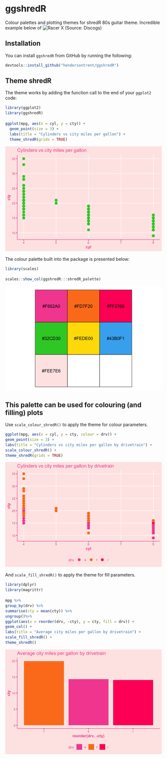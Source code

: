 
# ggshredR

Colour palettes and plotting themes for shredR 80s guitar theme.
Incredible example below of ![Racer X (Source:
Discogs)](https://github.com/hendersontrent/ggshredR/blob/master/racerx.jpg)

## Installation

You can install `ggshredR` from GitHub by running the following:

``` r
devtools::install_github("hendersontrent/ggshredR")
```

## Theme shredR

The theme works by adding the function call to the end of your `ggplot2`
code:

``` r
library(ggplot2)
library(ggshredR)

ggplot(mpg, aes(x = cyl, y = cty)) +
  geom_point(size = 3) +
  labs(title = "Cylinders vs city miles per gallon") +
  theme_shredR(grids = TRUE)
```

![](README_files/figure-gfm/unnamed-chunk-3-1.png)<!-- -->

The colour palette built into the package is presented below:

``` r
library(scales)

scales::show_col(ggshredR:::shredR_palette)
```

![](README_files/figure-gfm/unnamed-chunk-4-1.png)<!-- -->

## This palette can be used for colouring (and filling) plots

Use `scale_colour_shredR()` to apply the theme for colour parameters.

``` r
ggplot(mpg, aes(x = cyl, y = cty, colour = drv)) +
geom_point(size = 3) +
labs(title = "Cylinders vs city miles per gallon by drivetrain") +
scale_colour_shredR() +
theme_shredR(grids = TRUE)
```

![](README_files/figure-gfm/unnamed-chunk-5-1.png)<!-- -->

And `scale_fill_shredR()` to apply the theme for fill parameters.

``` r
library(dplyr)
library(magrittr)

mpg %>%
group_by(drv) %>%
summarise(cty = mean(cty)) %>%
ungroup()%>%
ggplot(aes(x = reorder(drv, -cty), y = cty, fill = drv)) +
geom_col() +
labs(title = "Average city miles per gallon by drivetrain") +
scale_fill_shredR() +
theme_shredR()
```

![](README_files/figure-gfm/unnamed-chunk-6-1.png)<!-- -->
